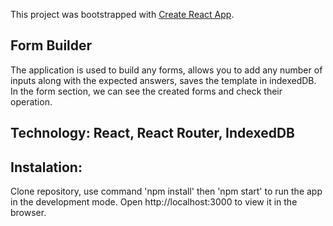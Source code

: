 This project was bootstrapped with [Create React App](https://github.com/facebook/create-react-app).

## Form Builder

The application is used to build any forms, allows you to add any number of inputs along with the expected answers, saves the template in indexedDB. In the form section, we can see the created forms and check their operation.

## Technology: React, React Router, IndexedDB

## Instalation:

Clone repository, use command 'npm install' then 'npm start' to run the app in the development mode.
Open http://localhost:3000 to view it in the browser.
